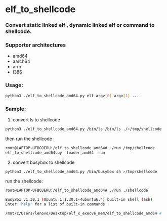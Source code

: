 # elf_to_shellcode

### Convert static linked elf , dynamic linked elf or command to shellcode.

### Supporter **architectures**

- amd64
- aarch64
- arm
- i386

### Usage:

```bash
python3 ./elf_to_shellcode_amd64.py elf argv[0] argv[1] ...
```

### Sample:

1. convert ls to shellcode 

```bash
python3 ./elf_to_shellcode_amd64.py /bin/ls /bin/ls ./>/tmp/shellcode
```

then run the shellcode :

```bash
root@LAPTOP-UFBOJERU:/elf_to_shellcode_amd64# ./run /tmp/shellcode
elf_to_shellcode_amd64.py  loader_amd64  run
```

2. convert busybox to shellcode 

```bash
python3 ./elf_to_shellcode_amd64.py /bin/busybox sh >/tmp/shellcode
```

run the shellcode:

```bash
root@LAPTOP-UFBOJERU:/elf_to_shellcode_amd64# ./run ./shellcode

BusyBox v1.30.1 (Ubuntu 1:1.30.1-4ubuntu6.4) built-in shell (ash)
Enter 'help' for a list of built-in commands.

/mnt/c/Users/lenovo/Desktop/elf_x_execve_mem/elf_to_shellcode_amd64 #
```
